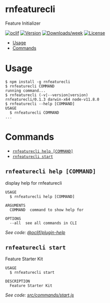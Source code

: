 rnfeaturecli
============

Feature Initializer

[![oclif](https://img.shields.io/badge/cli-oclif-brightgreen.svg)](https://oclif.io)
[![Version](https://img.shields.io/npm/v/rnfeaturestarterCli.svg)](https://npmjs.org/package/rnfeaturestarterCli)
[![Downloads/week](https://img.shields.io/npm/dw/rnfeaturestarterCli.svg)](https://npmjs.org/package/rnfeaturestarterCli)
[![License](https://img.shields.io/npm/l/rnfeaturestarterCli.svg)](https://github.com/Documents/rnfeaturestarterCli/blob/master/package.json)

<!-- toc -->
* [Usage](#usage)
* [Commands](#commands)
<!-- tocstop -->
# Usage
<!-- usage -->
```sh-session
$ npm install -g rnfeaturecli
$ rnfeaturecli COMMAND
running command...
$ rnfeaturecli (-v|--version|version)
rnfeaturecli/0.1.3 darwin-x64 node-v11.8.0
$ rnfeaturecli --help [COMMAND]
USAGE
  $ rnfeaturecli COMMAND
...
```
<!-- usagestop -->
# Commands
<!-- commands -->
* [`rnfeaturecli help [COMMAND]`](#rnfeaturecli-help-command)
* [`rnfeaturecli start`](#rnfeaturecli-start)

## `rnfeaturecli help [COMMAND]`

display help for rnfeaturecli

```
USAGE
  $ rnfeaturecli help [COMMAND]

ARGUMENTS
  COMMAND  command to show help for

OPTIONS
  --all  see all commands in CLI
```

_See code: [@oclif/plugin-help](https://github.com/oclif/plugin-help/blob/v2.1.6/src/commands/help.ts)_

## `rnfeaturecli start`

Feature Starter Kit

```
USAGE
  $ rnfeaturecli start

DESCRIPTION
  Feature Starter Kit
```

_See code: [src/commands/start.js](https://github.com/ashrithks/featurecli/blob/v0.1.3/src/commands/start.js)_
<!-- commandsstop -->
